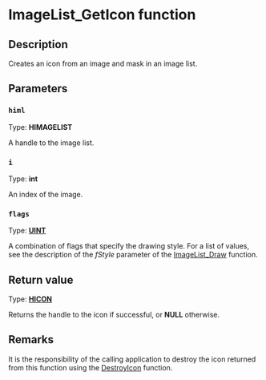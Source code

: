 # ImageList_GetIcon function

## Description

Creates an icon from an image and mask in an image list.

## Parameters

### `himl`

Type: **HIMAGELIST**

A handle to the image list.

### `i`

Type: **int**

An index of the image.

### `flags`

Type: **[UINT](https://learn.microsoft.com/windows/desktop/WinProg/windows-data-types)**

A combination of flags that specify the drawing style. For a list of values, see the description of the *fStyle* parameter of the [ImageList_Draw](https://learn.microsoft.com/windows/desktop/api/commctrl/nf-commctrl-imagelist_draw) function.

## Return value

Type: **[HICON](https://learn.microsoft.com/windows/desktop/WinProg/windows-data-types)**

Returns the handle to the icon if successful, or **NULL** otherwise.

## Remarks

It is the responsibility of the calling application to destroy the icon returned from this function using the [DestroyIcon](https://learn.microsoft.com/windows/desktop/api/winuser/nf-winuser-destroyicon) function.